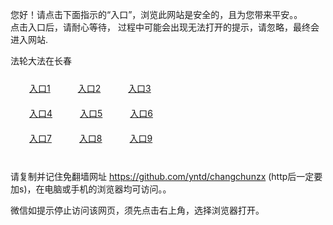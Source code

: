 您好！请点击下面指示的“入口”，浏览此网站是安全的，且为您带来平安。。 <br/>
点击入口后，请耐心等待， 过程中可能会出现无法打开的提示，请忽略，最终会进入网站. </br>

法轮大法在长春<br/>
<div style="padding:10px"><a style="margin:20px" target="_blank" href="https://d3fd4mgqtdo92j.cloudfront.net/2Qpsp?nphbbjvk" id="ccLink1" rel="nofollow">入口1</a> <a target="_blank" style="margin:20px" href="https://d30b8pzh2t7o5z.cloudfront.net/2Qpsp?jywmsfm" id="ccLink2" rel="nofollow">入口2</a> <a style="margin:20px" target="_blank" href="https://d2adxrr9ko8x7s.cloudfront.net/2Qpsp?psjbti" id="ccLink3" rel="nofollow">入口3</a></div>

<div style="padding:10px" ><a style="margin:20px" target="_blank" href="https://d3fd4mgqtdo92j.cloudfront.net/2Qpsp?nphbbjvk" id="ccLink4" rel="nofollow">入口4</a> <a style="margin:20px" href="https://d30b8pzh2t7o5z.cloudfront.net/2Qpsp?jywmsfm" target="_blank" id="ccLink5" rel="nofollow">入口5</a> <a style="margin:20px" href="https://d2adxrr9ko8x7s.cloudfront.net/2Qpsp?psjbti" target="_blank" id="ccLink6" rel="nofollow">入口6</a></div>

<div style="padding:10px"><a style="margin:20px" target="_blank" href="https://d3fd4mgqtdo92j.cloudfront.net/2Qpsp?nphbbjvk" id="ccLink7" rel="nofollow">入口7</a> <a style="margin:20px" href="https://d30b8pzh2t7o5z.cloudfront.net/2Qpsp?jywmsfm" target="_blank" id="ccLink8" rel="nofollow">入口8</a> <a style="margin:20px" target="_blank" href="https://d2adxrr9ko8x7s.cloudfront.net/2Qpsp?psjbti" id="ccLink9" rel="nofollow">入口9</a></div>

<br/>



请复制并记住免翻墙网址 https://github.com/yntd/changchunzx (http后一定要加s)，在电脑或手机的浏览器均可访问。。<br/>

微信如提示停止访问该网页，须先点击右上角，选择浏览器打开。

